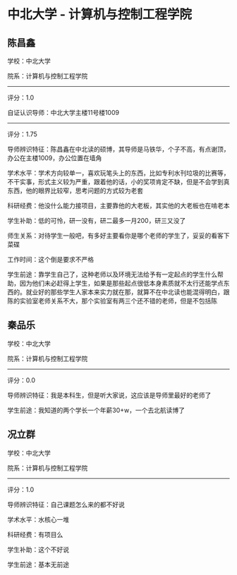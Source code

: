 # 中北大学 - 计算机与控制工程学院

## 陈昌鑫

学校：中北大学

院系：计算机与控制工程学院

* * *

评分：1.0

自证认识导师：中北大学主楼11号楼1009

* * *

评分：1.75

导师辨识特征：陈昌鑫在中北读的硕博，其导师是马铁华，个子不高，有点谢顶，办公在主楼1009，办公位置在墙角

学术水平：学术方向较单一，喜欢玩笔头上的东西，比如专利水刊垃圾的比赛等，不干实事，形式主义较为严重，跟着他的话，小的奖项肯定不缺，但是不会学到真东西，他的眼界比较窄，思考问题的方式较为老套

科研经费：他没什么能力接项目，主要靠他的大老板，其实他的大老板也在啃老本

学生补助：低的可怜，研一没有，研二最多一月200，研三又没了

师生关系：对待学生一般吧，有多好主要看你是哪个老师的学生了，妥妥的看客下菜碟

工作时间：这个倒是要求不严格

学生前途：靠学生自己了，这种老师以及环境无法给予有一定起点的学生什么帮助，因为他们未必赶得上学生，如果是那些起点很低本身素质就不太行还能学点东西的。就业好的那些学生人家本来实力就在那，就算不在中北读也能混得明白，跟陈的实验室老师关系不大，那个实验室有两三个还不错的老师，但是不包括陈

## 秦品乐

学校：中北大学

院系：计算机与控制工程学院

* * *

评分：0.0

导师辨识特征：我是本科生，但是听大家说，这应该是导师里最好的老师了

学生前途：我知道的两个学长一个年薪30+w，一个去北航读博了

## 况立群

学校：中北大学

院系：计算机与控制工程学院

* * *

评分：1.0

导师辨识特征：自己课题怎么来的都不好说

学术水平：水核心一堆

科研经费：有项目么

学生补助：这个不好说

学生前途：基本无前途